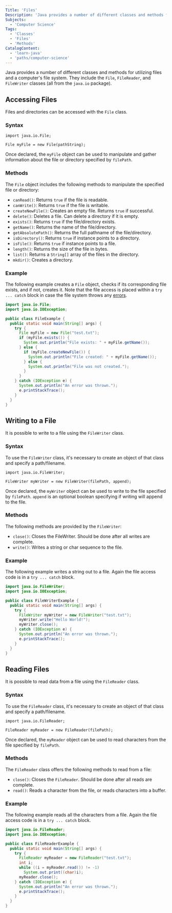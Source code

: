 ```yaml
---
Title: 'Files'
Description: 'Java provides a number of different classes and methods for utilizing files and the file system.'
Subjects:
  - 'Computer Science'
Tags:
  - 'Classes'
  - 'Files'
  - 'Methods'
CatalogContent:
  - 'learn-java'
  - 'paths/computer-science'
---
```


Java provides a number of different classes and methods for utilizing files and a computer's file system. They include the `File`, `FileReader`, and `FileWriter` classes (all from the `java.io` package).

## Accessing Files

Files and directories can be accessed with the `File` class.

### Syntax
```pseudo
import java.io.File;

File myFile = new File(pathString);
```

Once declared, the `myFile` object can be used to manipulate and gather information about the file or directory specified by `filePath`.

### Methods

The `File` object includes the following methods to manipulate the specified file or directory:

- `canRead()`: Returns `true` if the file is readable.
- `canWrite()`: Returns `true` if the file is writable.
- `createNewFile()`: Creates an empty file. Returns `true` if successful.
- `delete()`: Deletes a file. Can delete a directory if it is empty.
- `exists()`: Returns `true` if the file/directory exists.
- `getName()`: Returns the name of the file/directory.
- `getAbsolutePath()`: Returns the full pathname of the file/directory.
- `isDirectory()`: Returns `true` if instance points to a directory.
- `isFile()`: Returns `true` if instance points to a file.
- `length()`: Returns the size of the file in bytes.
- `list()`: Returns a `String[]` array of the files in the directory.
- `mkdir()`: Creates a directory.

### Example

The following example creates a `File` object, checks if its corresponding file exists, and if not, creates it. Note that the file access is placed within a `try ... catch` block in case the file system throws any [errors](https://www.codecademy.com/resources/docs/java/errors).

```java
import java.io.File;
import java.io.IOException;

public class FileExample {
  public static void main(String[] args) {
    try {
      File myFile = new File("test.txt");
      if (myFile.exists()) {
        System.out.println("File exists: " + myFile.getName());
      } else {
        if (myFile.createNewFile()) {
          System.out.println("File created: " + myFile.getName());
        } else {
          System.out.println("File was not created.");
        }
      }
    } catch (IOException e) {
      System.out.println("An error was thrown.");
      e.printStackTrace();
    }
  }
}
```

## Writing to a File

It is possible to write to a file using the `FileWriter` class.

### Syntax

To use the `FileWriter` class, it's necessary to create an object of that class and specify a path/filename.

```pseudo
import java.io.FileWriter;

FileWriter myWriter = new FileWriter(filePath, append);
```

Once declared, the `myWriter` object can be used to write to the file specified by `filePath`. `append` is an optional boolean specifying if writing will append to the file.

### Methods

The following methods are provided by the `FileWriter`:

- `close()`: Closes the FileWriter. Should be done after all writes are complete.
- `write()`: Writes a string or char sequence to the file.

### Example

The following example writes a string out to a file. Again the file access code is in a `try ... catch` block.

```java
import java.io.FileWriter;
import java.io.IOException;

public class FileWriterExample {
  public static void main(String[] args) {
    try {
      FileWriter myWriter = new FileWriter("test.txt");
      myWriter.write("Hello World!");
      myWriter.close();
    } catch (IOException e) {
      System.out.println("An error was thrown.");
      e.printStackTrace();
    }
  }
}
```

## Reading Files

It is possible to read data from a file using the `FileReader` class.

### Syntax

To use the `FileReader` class, it's necessary to create an object of that class and specify a path/filename.

```pseudo
import java.io.FileReader;

FileReader myReader = new FileReader(filePath);
```

Once declared, the `myReader` object can be used to read characters from the file specified by `filePath`.

### Methods

The `FileReader` class offers the following methods to read from a file:

- `close()`: Closes the `FileReader`. Should be done after all reads are complete.
- `read()`: Reads a character from the file, or reads characters into a buffer.

### Example

The following example reads all the characters from a file. Again the file access code is in a `try ... catch` block.

```java
import java.io.FileReader;
import java.io.IOException;

public class FileReaderExample {
  public static void main(String[] args) {
    try {
      FileReader myReader = new FileReader("test.txt");
      int i;
      while ((i = myReader.read()) != -1)
        System.out.print((char)i);
      myReader.close();
    } catch (IOException e) {
      System.out.println("An error was thrown.");
      e.printStackTrace();
    }
  }
}
```
